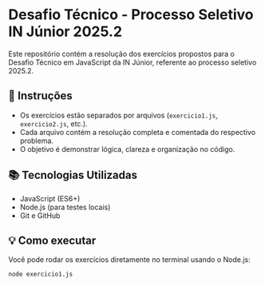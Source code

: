 # Desafio Técnico - Processo Seletivo IN Júnior 2025.2

Este repositório contém a resolução dos exercícios propostos para o Desafio Técnico em JavaScript da IN Júnior, referente ao processo seletivo 2025.2.

## 📌 Instruções

- Os exercícios estão separados por arquivos (`exercicio1.js`, `exercicio2.js`, etc.).
- Cada arquivo contém a resolução completa e comentada do respectivo problema.
- O objetivo é demonstrar lógica, clareza e organização no código.

## 📚 Tecnologias Utilizadas

- JavaScript (ES6+)
- Node.js (para testes locais)
- Git e GitHub

## 💡 Como executar

Você pode rodar os exercícios diretamente no terminal usando o Node.js:

```bash
node exercicio1.js

